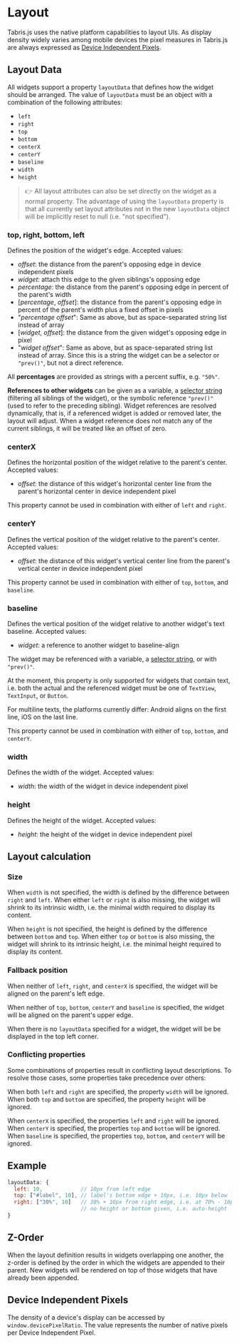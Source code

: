 ---
---
# Layout

Tabris.js uses the native platform capabilities to layout UIs. As display density widely varies among mobile devices the pixel measures in Tabris.js are always expressed as [Device Independent Pixels](https://en.wikipedia.org/wiki/Device_independent_pixel).

## Layout Data

All widgets support a property `layoutData` that defines how the widget should be arranged. The value of `layoutData` must be an object with a combination of the following attributes:

- `left`
- `right`
- `top`
- `bottom`
- `centerX`
- `centerY`
- `baseline`
- `width`
- `height`

> :point_right: All layout attributes can also be set directly on the widget as a normal property. The advantage of using the `layoutData` property is that all currently set layout attributes not in the new `layoutData` object will be implicitly reset to null (i.e. "not specified").

### top, right, bottom, left

Defines the position of the widget's edge.
Accepted values:

- *offset*: the distance from the parent's opposing edge in device independent pixels
- *widget*: attach this edge to the given siblings's opposing edge
- *percentage*: the distance from the parent's opposing edge in percent of the parent's width
- [*percentage*, *offset*]: the distance from the parent's opposing edge in percent of the parent's width plus a fixed offset in pixels
- "*percentage* *offset*": Same as above, but as space-separated string list instead of array
- [*widget*, *offset*]: the distance from the given widget's opposing edge in pixel
- "*widget* *offset*": Same as above, but as space-separated string list instead of array. Since this is a string the widget can be a selector or `"prev()"`, but not a direct reference.

All **percentages** are provided as strings with a percent suffix, e.g. `"50%"`.

**References to other widgets** can be given as a variable, a [selector string](selector.md) (filtering all siblings of the widget), or the symbolic reference `"prev()"` (used to refer to the preceding sibling). Widget references are resolved dynamically, that is, if a referenced widget is added or removed later, the layout will adjust. When a widget reference does not match any of the current siblings, it will be treated like an offset of zero.

### centerX

Defines the horizontal position of the widget relative to the parent's center.
Accepted values:

- *offset*: the distance of this widget's horizontal center line from the parent's horizontal center in device independent pixel

This property cannot be used in combination with either of `left` and `right`.

### centerY

Defines the vertical position of the widget relative to the parent's center.
Accepted values:

- *offset*: the distance of this widget's vertical center line from the parent's vertical center in device independent pixel

This property cannot be used in combination with either of `top`, `bottom`, and `baseline`.

### baseline

Defines the vertical position of the widget relative to another widget's text baseline.
Accepted values:

- *widget*: a reference to another widget to baseline-align

The widget may be referenced with a variable, a [selector string](selector.md), or with `"prev()"`.

At the moment, this property is only supported for widgets that contain text, i.e. both the actual and the referenced widget must be one of `TextView`, `TextInput`, or `Button`.

For multiline texts, the platforms currently differ: Android aligns on the first line, iOS on the last line.

This property cannot be used in combination with either of `top`, `bottom`, and `centerY`.

### width

Defines the width of the widget.
Accepted values:

- *width*: the width of the widget in device independent pixel

### height

Defines the height of the widget.
Accepted values:

- *height*: the height of the widget in device independent pixel

## Layout calculation

### Size

When `width` is not specified, the width is defined by the difference between `right` and `left`. When either `left` or `right` is also missing, the widget will shrink to its intrinsic width, i.e. the minimal width required to display its content.

When `height` is not specified, the height is defined by the difference between `bottom` and `top`. When either `top` or `bottom` is also missing, the widget will shrink to its intrinsic height, i.e. the minimal height required to display its content.

### Fallback position

When neither of `left`, `right`, and `centerX` is specified, the widget will be aligned on the parent's left edge.

When neither of `top`, `bottom`, `centerY` and `baseline` is specified, the widget will be aligned on the parent's upper edge.

When there is no `layoutData` specified for a widget, the widget will be be displayed in the top left corner.

### Conflicting properties

Some combinations of properties result in conflicting layout descriptions. To resolve those cases, some properties take precedence over others:

When both `left` and `right` are specified, the property `width` will be ignored.
When both `top` and `bottom` are specified, the property `height` will be ignored.

When `centerX` is specified, the properties `left` and `right` will be ignored.
When `centerY` is specified, the properties `top` and `bottom` will be ignored.
When `baseline` is specified, the properties `top`, `bottom`, and `centerY` will be ignored.

## Example

```js
layoutData: {
  left: 10,            // 10px from left edge
  top: ["#label", 10], // label's bottom edge + 10px, i.e. 10px below label
  right: ["30%", 10]   // 30% + 10px from right edge, i.e. at 70% - 10px
                       // no height or bottom given, i.e. auto-height
}
```

## Z-Order

When the layout definition results in widgets overlapping one another, the z-order is defined by the order in which the widgets are appended to their parent. New widgets will be rendered on top of those widgets that have already been appended.

## Device Independent Pixels

The density of a device's display can be accessed by `window.devicePixelRatio`. The value represents the number of native pixels per Device Independent Pixel.
